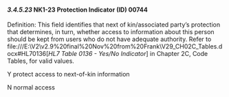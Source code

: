 #### *3.4.5.23* NK1-23 Protection Indicator (ID) 00744

Definition: This field identifies that next of kin/associated party’s protection that determines, in turn, whether access to information about this person should be kept from users who do not have adequate authority. Refer to file:///E:\V2\v2.9%20final%20Nov%20from%20Frank\V29_CH02C_Tables.docx#HL70136[_HL7 Table 0136 - Yes/No Indicator_] in Chapter 2C, Code Tables, for valid values.

Y protect access to next-of-kin information

N normal access
